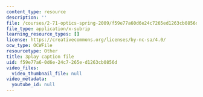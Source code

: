 ```yaml
---
content_type: resource
description: ''
file: /courses/2-71-optics-spring-2009/f59e77a60d6e24c7265ed1263cb0856d_OWgogzEUC5E.srt
file_type: application/x-subrip
learning_resource_types: []
license: https://creativecommons.org/licenses/by-nc-sa/4.0/
ocw_type: OCWFile
resourcetype: Other
title: 3play caption file
uid: f59e77a6-0d6e-24c7-265e-d1263cb0856d
video_files:
  video_thumbnail_file: null
video_metadata:
  youtube_id: null
---
```

